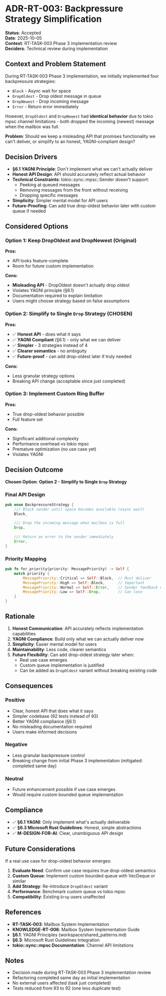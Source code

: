 # ADR-RT-003: Backpressure Strategy Simplification

**Status**: Accepted  
**Date**: 2025-10-05  
**Context**: RT-TASK-003 Phase 3 implementation review  
**Deciders**: Technical review during implementation  

## Context and Problem Statement

During RT-TASK-003 Phase 3 implementation, we initially implemented four backpressure strategies:
- `Block` - Async wait for space
- `DropOldest` - Drop oldest message in queue
- `DropNewest` - Drop incoming message
- `Error` - Return error immediately

However, `DropOldest` and `DropNewest` had **identical behavior** due to tokio mpsc channel limitations - both dropped the incoming (newest) message when the mailbox was full.

**Problem**: Should we keep a misleading API that promises functionality we can't deliver, or simplify to an honest, YAGNI-compliant design?

## Decision Drivers

- **§6.1 YAGNI Principle**: Don't implement what we can't actually deliver
- **Honest API Design**: API should accurately reflect actual behavior
- **Technical Constraints**: tokio::sync::mpsc::Sender doesn't support:
  - Peeking at queued messages
  - Removing messages from the front without receiving
  - Dropping specific messages
- **Simplicity**: Simpler mental model for API users
- **Future-Proofing**: Can add true drop-oldest behavior later with custom queue if needed

## Considered Options

### Option 1: Keep DropOldest and DropNewest (Original)
**Pros:**
- API looks feature-complete
- Room for future custom implementation

**Cons:**
- **Misleading API** - DropOldest doesn't actually drop oldest
- Violates YAGNI principle (§6.1)
- Documentation required to explain limitation
- Users might choose strategy based on false assumptions

### Option 2: Simplify to Single `Drop` Strategy (CHOSEN)
**Pros:**
- ✅ **Honest API** - does what it says
- ✅ **YAGNI Compliant** (§6.1) - only what we can deliver
- ✅ **Simpler** - 3 strategies instead of 4
- ✅ **Clearer semantics** - no ambiguity
- ✅ **Future-proof** - can add drop-oldest later if truly needed

**Cons:**
- Less granular strategy options
- Breaking API change (acceptable since just completed)

### Option 3: Implement Custom Ring Buffer
**Pros:**
- True drop-oldest behavior possible
- Full feature set

**Cons:**
- Significant additional complexity
- Performance overhead vs tokio mpsc
- Premature optimization (no use case yet)
- Violates YAGNI

## Decision Outcome

**Chosen Option**: **Option 2 - Simplify to Single `Drop` Strategy**

### Final API Design

```rust
pub enum BackpressureStrategy {
    /// Block sender until space becomes available (async wait)
    Block,
    
    /// Drop the incoming message when mailbox is full
    Drop,
    
    /// Return an error to the sender immediately
    Error,
}
```

### Priority Mapping

```rust
pub fn for_priority(priority: MessagePriority) -> Self {
    match priority {
        MessagePriority::Critical => Self::Block,  // Must deliver
        MessagePriority::High => Self::Block,      // Important
        MessagePriority::Normal => Self::Error,    // Sender feedback needed
        MessagePriority::Low => Self::Drop,        // Can lose
    }
}
```

## Rationale

1. **Honest Communication**: API accurately reflects implementation capabilities
2. **YAGNI Compliance**: Build only what we can actually deliver now
3. **Simplicity**: Easier mental model for users
4. **Maintainability**: Less code, clearer semantics
5. **Future Flexibility**: Can add drop-oldest strategy later when:
   - Real use case emerges
   - Custom queue implementation is justified
   - Can be added as `DropOldest` variant without breaking existing code

## Consequences

### Positive
- Clear, honest API that does what it says
- Simpler codebase (92 tests instead of 93)
- Better YAGNI compliance (§6.1)
- No misleading documentation required
- Users make informed decisions

### Negative
- Less granular backpressure control
- Breaking change from initial Phase 3 implementation (mitigated: completed same day)

### Neutral
- Future enhancement possible if use case emerges
- Would require custom bounded queue implementation

## Compliance

- ✅ **§6.1 YAGNI**: Only implement what's actually deliverable
- ✅ **§6.3 Microsoft Rust Guidelines**: Honest, simple abstractions
- ✅ **M-DESIGN-FOR-AI**: Clear, unambiguous API design

## Future Considerations

If a real use case for drop-oldest behavior emerges:

1. **Evaluate Need**: Confirm use case requires true drop-oldest semantics
2. **Custom Queue**: Implement custom bounded queue with VecDeque or similar
3. **Add Strategy**: Re-introduce `DropOldest` variant
4. **Performance**: Benchmark custom queue vs tokio mpsc
5. **Compatibility**: Existing `Drop` users unaffected

## References

- **RT-TASK-003**: Mailbox System Implementation
- **KNOWLEDGE-RT-006**: Mailbox System Implementation Guide
- **§6.1**: YAGNI Principles (workspace/shared_patterns.md)
- **§6.3**: Microsoft Rust Guidelines Integration
- **tokio::sync::mpsc Documentation**: Channel API limitations

## Notes

- Decision made during RT-TASK-003 Phase 3 implementation review
- Refactoring completed same day as initial implementation
- No external users affected (task just completed)
- Tests reduced from 93 to 92 (one less duplicate test)
